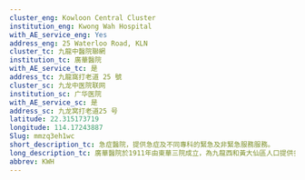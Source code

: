 ```yaml
---
cluster_eng: Kowloon Central Cluster
institution_eng: Kwong Wah Hospital
with_AE_service_eng: Yes
address_eng: 25 Waterloo Road, KLN
cluster_tc: 九龍中醫院聯網
institution_tc: 廣華醫院
with_AE_service_tc: 是
address_tc: 九龍窩打老道 25 號
cluster_sc: 九龙中医院联网
institution_sc: 广华医院
with_AE_service_sc: 是
address_sc: 九龙窝打老道25 号
latitude: 22.315173719
longitude: 114.17243887
Slug: mmzq3eh1wc
short_description_tc: 急症醫院，提供急症及不同專科的緊急及非緊急服務服務。
long_description_tc: 廣華醫院於1911年由東華三院成立，為九龍西和黃大仙區人口提供多元化的醫療服務。廣華醫院是九龍中醫院聯網的一所主要急症醫院、神經外科和婦產科轉介中心。醫院近年在不同專科的範疇下成立不同的治療中心，包括微創手術培訓中心及陳馮曼玲心臟科中心，提供切合社會需要的服務。此外，醫院成立之綜合乳病中心及周振基博士孕育科研中心為有需要人士提供服務；另外亦設立社區為本老人服務、呼吸疾病加護病房、急性中風治療中心、王華湘紀念腎科中心，以及設有核子醫學服務等。廣華醫院在中西醫結合治療方面亦擔當先導角色，東華三院於廣華設立的東華三院王澤森中西醫藥治療中心，廣華亦會參與其中，為中西醫預先共同議定的臨床治療方案的指定病種進行會診。
abbrev: KWH
---
```

